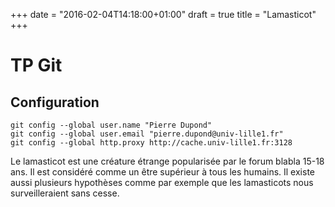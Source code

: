 +++
date = "2016-02-04T14:18:00+01:00"
draft = true
title = "Lamasticot"
+++

# TP Git 
## Configuration

	git config --global user.name "Pierre Dupond"
	git config --global user.email "pierre.dupond@univ-lille1.fr"
	git config --global http.proxy http://cache.univ-lille1.fr:3128

Le lamasticot est une créature étrange popularisée par le forum blabla 15-18 ans. Il est considéré comme un être supérieur à tous les humains. Il existe aussi plusieurs hypothèses comme par exemple que les lamasticots nous surveilleraient sans cesse. 
